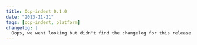 ```yaml
---
title: Ocp-indent 0.1.0
date: "2013-11-21"
tags: [ocp-indent, platform]
changelog: |
  Oops, we went looking but didn't find the changelog for this release 🙈
---
```

